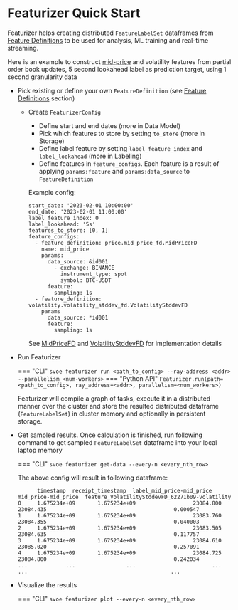 # Featurizer Quick Start

Featurizer helps creating distributed ```FeatureLabelSet``` dataframes from [Feature Definitions]() to be used for analysis, ML training
and real-time streaming.

Here is an example to construct [mid-price](https://en.wikipedia.org/wiki/Mid_price) and volatility features from 
partial order book updates, 5 second lookahead label as prediction target, using 1 second granularity data

- Pick existing or define your own ```FeatureDefinition``` (see [Feature Definitions]() section)
    - Create ```FeaturizerConfig```
        - Define start and end dates (more in Data Model)
        - Pick which features to store by setting ```to_store``` (more in Storage)
        - Define label feature by setting ```label_feature_index``` and ```label_lookahead``` (more in Labeling)
        - Define features in ```feature_configs```. Each feature is a result of applying ```params:feature``` and 
          ```params:data_source``` to ```FeatureDefinition```
  
        Example config:
    
        ```
        start_date: '2023-02-01 10:00:00'
        end_date: '2023-02-01 11:00:00'
        label_feature_index: 0
        label_lookahead: '5s'
        features_to_store: [0, 1]
        feature_configs:
          - feature_definition: price.mid_price_fd.MidPriceFD
            name: mid_price
            params:
              data_source: &id001
                - exchange: BINANCE
                  instrument_type: spot
                  symbol: BTC-USDT
              feature:
                sampling: 1s
          - feature_definition: volatility.volatility_stddev_fd.VolatilityStddevFD
            params
              data_source: *id001
              feature:
                sampling: 1s
        ```
        See [MidPriceFD](https://github.com/anovv/svoe/blob/main/featurizer/features/definitions/price/mid_price_fd/mid_price_fd.py) and [VolatilityStddevFD](https://github.com/anovv/svoe/blob/main/featurizer/features/definitions/volatility/volatility_stddev_fd/volatility_stddev_fd.py) for implementation details

- Run Featurizer
     
    === "CLI"
        ```
        svoe featurizer run <path_to_config> --ray-address <addr> --parallelism <num-workers>
        ```
    === "Python API"
        ```
        Featurizer.run(path=<path_to_config>, ray_address=<addr>, parallelism=<num_workers>)
        ```
  
    Featurizer will compile a graph of tasks, execute it in a distributed manner over the cluster and store
    the resulted distributed dataframe (```FeatureLabelSet```) in cluster memory and optionally in persistent storage.

- Get sampled results. Once calculation is finished, run following command to get sampled ```FeatureLabelSet``` dataframe into your local laptop memory
  
        
    === "CLI"
        ```
        svoe featurizer get-data --every-n <every_nth_row>
        ```
        
    The above config will result in following dataframe:
    ```
          timestamp  receipt_timestamp  label_mid_price-mid_price  mid_price-mid_price  feature_VolatilityStddevFD_62271b09-volatility
    0     1.675234e+09       1.675234e+09                  23084.800            23084.435                                        0.000547
    1     1.675234e+09       1.675234e+09                  23083.760            23084.355                                        0.040003
    2     1.675234e+09       1.675234e+09                  23083.505            23084.635                                        0.117757
    3     1.675234e+09       1.675234e+09                  23084.610            23085.020                                        0.257091
    4     1.675234e+09       1.675234e+09                  23084.725            23084.800                                        0.242034
    ...            ...                ...                        ...                  ...                                             ...
    ```
      
- Visualize the results
        
    === "CLI"
        ```
        svoe featurizer plot --every-n <every_nth_row>
        ```

  